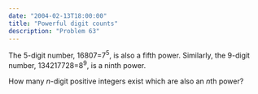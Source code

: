```yaml
---
date: "2004-02-13T18:00:00"
title: "Powerful digit counts"
description: "Problem 63"
---
```


<p>The 5-digit number, 16807=7<sup>5</sup>, is also a fifth power. Similarly, the 9-digit number, 134217728=8<sup>9</sup>, is a ninth power.</p>
<p>How many <i>n</i>-digit positive integers exist which are also an <i>n</i>th power?</p>

